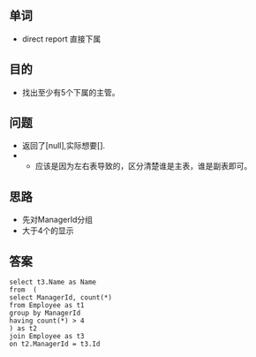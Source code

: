 ## 单词
+  direct report 直接下属

## 目的
+ 找出至少有5个下属的主管。

## 问题
+ 返回了[null],实际想要[].
+ + 应该是因为左右表导致的，区分清楚谁是主表，谁是副表即可。

## 思路
+ 先对ManagerId分组
+ 大于4个的显示


## 答案
```
select t3.Name as Name
from  (
select ManagerId, count(*)
from Employee as t1
group by ManagerId
having count(*) > 4
) as t2
join Employee as t3
on t2.ManagerId = t3.Id
```
